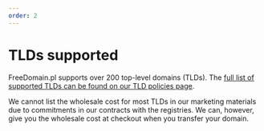 ```yaml
---
order: 2
---
```


# TLDs supported

FreeDomain.pl supports over 200 top-level domains (TLDs). The [full list of supported TLDs can be found on our TLD policies page](https://www.dns.info.pl/tld-policies/).

We cannot list the wholesale cost for most TLDs in our marketing materials due to commitments in our contracts with the registries. We can, however, give you the wholesale cost at checkout when you transfer your domain.